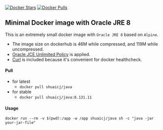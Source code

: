 [![Docker Stars](https://img.shields.io/docker/stars/shuaicj/java.svg?style=flat-square)](https://hub.docker.com/r/shuaicj/java) [![Docker Pulls](https://img.shields.io/docker/pulls/shuaicj/java.svg?style=flat-square)](https://hub.docker.com/r/shuaicj/java)


## Minimal Docker image with Oracle JRE 8

This is an extremely small docker image with `Oracle JRE 8` based on `Alpine`. 
- The image size on dockerhub is 46M while compressed, and 119M while uncompressed.
- [Oracle JCE Unlimited Policy](http://www.oracle.com/technetwork/java/javase/downloads/jce8-download-2133166.html) is applied.
- [Curl](https://curl.haxx.se) is included because it's convenient for docker healthcheck.

#### Pull
- for latest
    - `docker pull shuaicj/java`
- for stable
    - `docker pull shuaicj/java:8.131.11`

#### Usage
`docker run --rm -v $(pwd):/app -w /app shuaicj/java sh -c "java -jar your-jar-file"`
